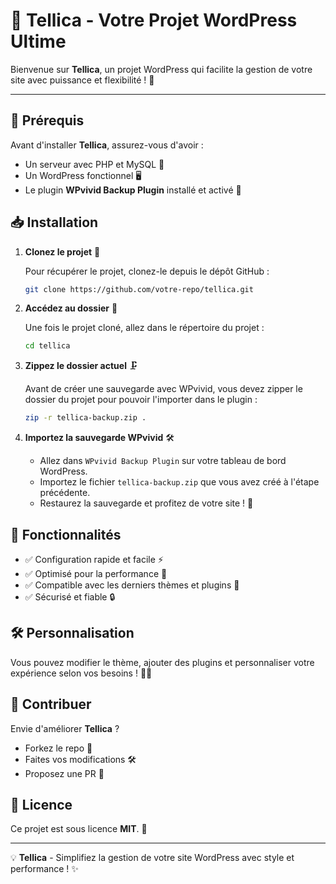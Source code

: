 
# 🚀 Tellica - Votre Projet WordPress Ultime

Bienvenue sur **Tellica**, un projet WordPress qui facilite la gestion de votre site avec puissance et flexibilité ! 🎉

---

## 📌 Prérequis

Avant d'installer **Tellica**, assurez-vous d'avoir :

- Un serveur avec PHP et MySQL 🔧
- Un WordPress fonctionnel 🖥️
- Le plugin **WPvivid Backup Plugin** installé et activé 🔄

## 📥 Installation

1. **Clonez le projet** 📂

   Pour récupérer le projet, clonez-le depuis le dépôt GitHub :

   ```bash
   git clone https://github.com/votre-repo/tellica.git
   ```

2. **Accédez au dossier** 📁

   Une fois le projet cloné, allez dans le répertoire du projet :

   ```bash
   cd tellica
   ```

3. **Zippez le dossier actuel** 🗜️

   Avant de créer une sauvegarde avec WPvivid, vous devez zipper le dossier du projet pour pouvoir l'importer dans le plugin :

   ```bash
   zip -r tellica-backup.zip .
   ```

4. **Importez la sauvegarde WPvivid** 🛠️

   - Allez dans `WPvivid Backup Plugin` sur votre tableau de bord WordPress.
   - Importez le fichier `tellica-backup.zip` que vous avez créé à l'étape précédente.
   - Restaurez la sauvegarde et profitez de votre site ! 🎊

## 🌟 Fonctionnalités

- ✅ Configuration rapide et facile ⚡  
- ✅ Optimisé pour la performance 🚀  
- ✅ Compatible avec les derniers thèmes et plugins 🎨  
- ✅ Sécurisé et fiable 🔒  

## 🛠️ Personnalisation

Vous pouvez modifier le thème, ajouter des plugins et personnaliser votre expérience selon vos besoins ! 🎨🔧

## 🤝 Contribuer

Envie d'améliorer **Tellica** ?

- Forkez le repo 🍴
- Faites vos modifications 🛠️
- Proposez une PR 📩

## 📜 Licence

Ce projet est sous licence **MIT**. 📄

---

💡 **Tellica** - Simplifiez la gestion de votre site WordPress avec style et performance ! ✨

